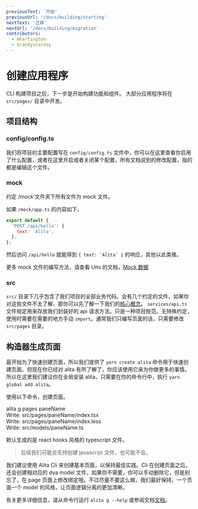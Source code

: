 ```yaml
---
previousText: '开始'
previousUrl: '/docs/building/starting'
nextText: '迁移'
nextUrl: '/docs/building/migration'
contributors:
  - mhartington
  - brandyscarney
---
```


# 创建应用程序

CLI 构建项目之后，下一步是开始构建功能和组件。 大部分应用程序将在 `src/pages/` 目录中开发。

## 项目结构

<file-tree>
    <file-tree-directory name="config">
        <file-tree-file name="config.ts"></file-tree-file>
    </file-tree-directory>
    <file-tree-directory name="mock">
        <file-tree-file name="app.ts"></file-tree-file>
    </file-tree-directory>
    <file-tree-directory name="src">
        <file-tree-directory name="assets" collapsed></file-tree-directory>
        <file-tree-directory name="models" collapsed></file-tree-directory>
        <file-tree-directory name="pages" collapsed></file-tree-directory>
        <file-tree-directory name="services" collapsed></file-tree-directory>
        <file-tree-file name="app.ts"></file-tree-file>
        <file-tree-file name="global.less"></file-tree-file>
        <file-tree-file name="global.ts"></file-tree-file>
    </file-tree-directory>
</file-tree>

### config/config.ts

我们将项目的主要配置写在 `config/config.ts` 文件中，你可以在这里查看你启用了什么配置，或者在这里开启或者关闭某个配置，所有文档说到的修改配置，指的都是编辑这个文件。

### mock

约定 /mock 文件夹下所有文件为 mock 文件。

如果 `/mock/app.ts` 的内容如下，

```js
export default {
  'POST /api/hello': {
    text: 'Alita',
  },
};
```

然后访问 `/api/hello` 就能得到 `{ text: 'Alita' }` 的响应，其他以此类推。

更多 mock 文件的编写方法，请查看 Umi 的文档，[Mock 数据](https://umijs.org/zh-CN/mock)

### src

`src/` 目录下几乎包含了我们项目的全部业务代码。会有几个约定的文件，如果你对这些文件不太了解，那你可以先了解一下我们的[核心概念](/docs/intro/concepts)。 `services/api.ts` 文件规定用来存放我们封装好的 api 请求方法。只是一种项目规范。无特殊约定，使用时需要在需要的地方手动 `import`。通常我们只编写页面的话，只需要修改 `src/pages` 目录。

<file-tree>
    <file-tree-directory name="src">
        <file-tree-directory name="pages">
          <file-tree-directory name="index">
            <file-tree-file name="index.tsx"></file-tree-file>
            <file-tree-file name="index.less"></file-tree-file>
          </file-tree-directory>
          <file-tree-directory name="list" collapsed></file-tree-directory>
          <file-tree-directory name="setting" collapsed></file-tree-directory>
        </file-tree-directory>
    </file-tree-directory>
</file-tree>

## 构造器生成页面

最开始为了快速创建页面，所以我们提供了 `yarn create alita` 命令用于快速创建页面。但现在你已经对 alita 有所了解了，你应该使用它来为你做更多的事情。所以在这里我们建议你在全局安装 alita，只需要在你的命令行中，执行 `yarn global add alita`。

使用以下命令，创建页面。

<command-line>
    <command-prompt>alita g pages paneName</command-prompt>
    <command-output>
        <br />
        <span class="green">Write:</span> src/pages/paneName/index.tsx
        <br />
        <span class="green">Write:</span> src/pages/paneName/index.less
        <br />
        <span class="green">Write:</span> src/models/paneName.ts
        <br />
    </command-output>
</command-line>

默认生成的是 react hooks 风格的 typescript 文件。

> 后续我们可能会支持创建 javascript 文件，也可能不会。

我们建议使用 Alita Cli 来创建基本页面，以保持最佳实践。Cli 在创建页面之后，还会创建相对应的 dva model 文件，如果你不需要，你可以手动删除它，但是别忘了，在 page 页面上修改绑定哦。不过尽量不要这么做，我们最好保持，一个页面一个 model 的风格，让页面逻辑分离的更加清晰。

有关更多详细信息，请从命令行运行 `alita g --help` 或参阅文档[文档](/cli/commands/generate)。
